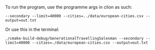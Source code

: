 To run the program, use the programme args in clion as such:

`--secondary --limit=40000 --cities=../data/european-cities.csv --output=out.txt`

Or use this in the terminal:

`./cmake-build-debug/GenerationalTravellingSalesman --secondary --limit=40000 --cities=./data/european-cities.csv --output=out.txt`

